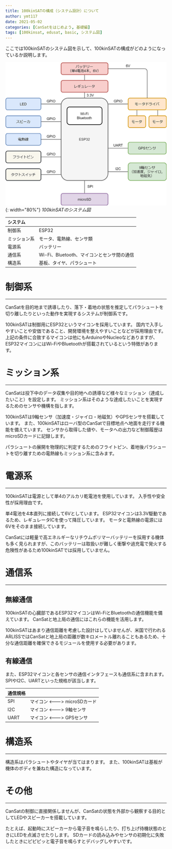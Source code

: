 ```yaml
---
title: 100kinSATの構成（システム設計）について
author: ymt117
date: 2021-05-02
categories: [CanSatをはじめよう, 基礎編]
tags: [100kinsat, edusat, basic, システム図]
---
```


ここでは100kinSATのシステム図を示して、100kinSATの構成がどのようになっているか説明します。

![system-diagram](/assets/img/post/cansat-system-diagram/system_diagram.png){: width="80%"}
_100kinSATのシステム図_

|システム||
|:---|:---|
|制御系|ESP32|
|ミッション系|モータ、電熱線、センサ類|
|電源系|バッテリー|
|通信系|Wi-Fi、Bluetooth、マイコンとセンサ間の通信|
|構造系|基板、タイヤ、パラシュート|

# 制御系
---

CanSatを目的地まで誘導したり、落下・着地の状態を推定してパラシュートを切り離したりといった動作を実現するシステムが制御系です。

100kinSATは制御用にESP32というマイコンを採用しています。
国内で入手しやすいことや安価であること、開発環境を整えやすいことなどが採用理由です。
上記の条件に合致するマイコンは他にもArduinoやNucleoなどありますが、ESP32マイコンにはWi-FiやBluetoothが搭載されているという特徴があります。

# ミッション系
---

CanSatは投下中のデータ収集や目的地への誘導など様々なミッション（達成したいこと）を設定します。
ミッション系はそのような達成したいことを実現するためのセンサや機構を指します。

100kinSATは9軸センサ（加速度・ジャイロ・地磁気）やGPSセンサを搭載しています。
また、100kinSATはローバ型のCanSatで目標地点へ地面を走行する機能を備えています。
センサから取得した値や、モータへの出力など制御履歴はmicroSDカードに記録します。

パラシュートの展開を物理的に判定するためのフライトピン、着地後パラシュートを切り離すための電熱線もミッション系に含みます。

# 電源系
---

100kinSATは電源として単4のアルカリ乾電池を使用しています。
入手性や安全性が採用理由です。

単4電池を4本直列に接続して6Vとしています。
ESP32マイコンは3.3V駆動であるため、レギュレータICを使って降圧しています。
モータと電熱線の電源には6Vをそのまま接続しています。

CanSatには軽量で高エネルギーなリチウムポリマーバッテリーを採用する機体も多く見られますが、このバッテリーは取扱いが難しく衝撃や過充電で発火する危険性があるため100kinSATでは採用していません。

# 通信系
---

## 無線通信

100kinSATの心臓部であるESP32マイコンはWi-FiとBluetoothの通信機能を備えています。
CanSatと地上局の通信にはこれらの機能を活用します。

100kinSATはあまり通信距離を考慮した設計はしていませんが、米国で行われるARLISSではCanSatと地上局の距離が数キロメートル離れることもあるため、十分な通信距離を確保できるモジュールを使用する必要があります。

## 有線通信

また、ESP32マイコンと各センサの通信インタフェースも通信系に含まれます。
SPIやI2C、UARTといった規格が該当します。

|通信規格||
|:---|:---|
|SPI|マイコン <---> microSDカード|
|I2C|マイコン <---> 9軸センサ|
|UART|マイコン <---> GPSセンサ|

# 構造系
---

構造系はパラシュートやタイヤが当てはまります。
また、100kinSATは基板が機体のボディを兼ねた構造になっています。

# その他
---

CanSatの制御に直接関係しませんが、CanSatの状態を外部から観察する目的としてLEDやスピーカーを搭載しています。

たとえば、起動時にスピーカーから電子音を鳴らしたり、打ち上げ待機状態のときにLEDを点滅させたりします。
SDカードの読み込みやセンサの初期化に失敗したときにピピピッと電子音を鳴らすとデバッグしやすいです。
